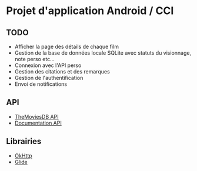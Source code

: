 # Projet d'application Android / CCI

## TODO

* Afficher la page des détails de chaque film
* Gestion de la base de données locale SQLite avec statuts du visionnage, note perso etc...
* Connexion avec l'API perso
* Gestion des citations et des remarques
* Gestion de l'authentification
* Envoi de notifications

## API

* [TheMoviesDB API](https://www.themoviedb.org/?language=fr)
* [Documentation API](https://developers.themoviedb.org/3/getting-started/introduction)

## Librairies

* [OkHttp](https://square.github.io/okhttp/)
* [Glide](https://bumptech.github.io/glide/)